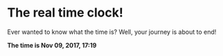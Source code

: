 # The real time clock!

Ever wanted to know what the time is? Well, your journey is about to end!

**The time is Nov 09, 2017, 17:19**